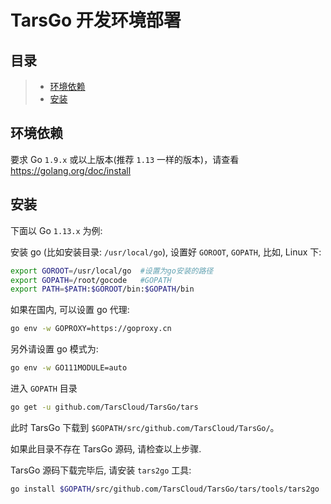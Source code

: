 # TarsGo 开发环境部署

## 目录

> * [环境依赖](#环境依赖)
> * [安装](#安装)

## 环境依赖

要求 Go `1.9.x` 或以上版本(推荐 `1.13` 一样的版本)，请查看 https://golang.org/doc/install

## 安装

下面以 Go `1.13.x` 为例:

安装 go (比如安装目录: `/usr/local/go`), 设置好 `GOROOT`, `GOPATH`, 比如, Linux 下:

```sh
export GOROOT=/usr/local/go  #设置为go安装的路径
export GOPATH=/root/gocode   #GOPATH
export PATH=$PATH:$GOROOT/bin:$GOPATH/bin
```

如果在国内, 可以设置 go 代理:

```sh
go env -w GOPROXY=https://goproxy.cn   
```

另外请设置 go 模式为:

```sh
go env -w GO111MODULE=auto
```

进入 `GOPATH` 目录

```sh
go get -u github.com/TarsCloud/TarsGo/tars
```

此时 TarsGo 下载到 `$GOPATH/src/github.com/TarsCloud/TarsGo/`。

如果此目录不存在 TarsGo 源码, 请检查以上步骤.

TarsGo 源码下载完毕后, 请安装 `tars2go` 工具:

```sh
go install $GOPATH/src/github.com/TarsCloud/TarsGo/tars/tools/tars2go
```
